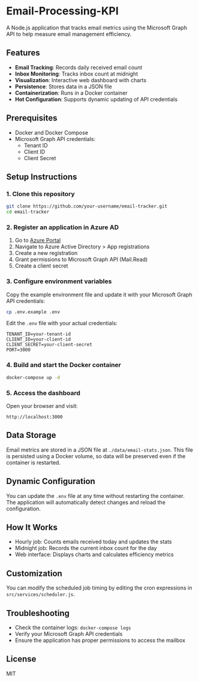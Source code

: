 # Email-Processing-KPI
A Node.js application that tracks email metrics using the Microsoft Graph API to help measure email management efficiency.

## Features

- **Email Tracking**: Records daily received email count
- **Inbox Monitoring**: Tracks inbox count at midnight
- **Visualization**: Interactive web dashboard with charts
- **Persistence**: Stores data in a JSON file
- **Containerization**: Runs in a Docker container
- **Hot Configuration**: Supports dynamic updating of API credentials

## Prerequisites

- Docker and Docker Compose
- Microsoft Graph API credentials:
  - Tenant ID
  - Client ID
  - Client Secret

## Setup Instructions

### 1. Clone this repository

```bash
git clone https://github.com/your-username/email-tracker.git
cd email-tracker
```

### 2. Register an application in Azure AD

1. Go to [Azure Portal](https://portal.azure.com)
2. Navigate to Azure Active Directory > App registrations
3. Create a new registration
4. Grant permissions to Microsoft Graph API (Mail.Read)
5. Create a client secret

### 3. Configure environment variables

Copy the example environment file and update it with your Microsoft Graph API credentials:

```bash
cp .env.example .env
```

Edit the `.env` file with your actual credentials:

```
TENANT_ID=your-tenant-id
CLIENT_ID=your-client-id
CLIENT_SECRET=your-client-secret
PORT=3000
```

### 4. Build and start the Docker container

```bash
docker-compose up -d
```

### 5. Access the dashboard

Open your browser and visit:

```
http://localhost:3000
```

## Data Storage

Email metrics are stored in a JSON file at `./data/email-stats.json`. This file is persisted using a Docker volume, so data will be preserved even if the container is restarted.

## Dynamic Configuration

You can update the `.env` file at any time without restarting the container. The application will automatically detect changes and reload the configuration.

## How It Works

- Hourly job: Counts emails received today and updates the stats
- Midnight job: Records the current inbox count for the day
- Web interface: Displays charts and calculates efficiency metrics

## Customization

You can modify the scheduled job timing by editing the cron expressions in `src/services/scheduler.js`.

## Troubleshooting

- Check the container logs: `docker-compose logs`
- Verify your Microsoft Graph API credentials
- Ensure the application has proper permissions to access the mailbox

## License

MIT